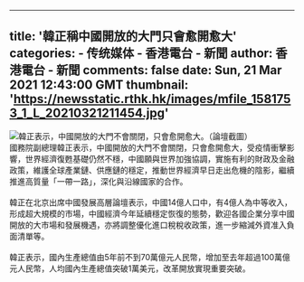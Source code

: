 
---
title: '韓正稱中國開放的大門只會愈開愈大'
categories: 
    - 传统媒体
    - 香港電台 - 新聞
author: 香港電台 - 新聞
comments: false
date: Sun, 21 Mar 2021 12:43:00 GMT
thumbnail: 'https://newsstatic.rthk.hk/images/mfile_1581753_1_L_20210321211454.jpg'
---

<div>   
<div><div class="img-root"><img class="imgPhotoAfterLoad" src="https://newsstatic.rthk.hk/images/mfile_1581753_1_L_20210321211454.jpg" alt="韓正表示，中國開放的大門不會關閉，只會愈開愈大。（論壇截圖）" style="max-height: 100%; max-width: 100%;display: block;margin-left: auto;margin-right: auto" referrerpolicy="no-referrer"></div><div class="content-root">國務院副總理韓正表示，中國開放的大門不會關閉，只會愈開愈大，受疫情衝擊影響，世界經濟復甦基礎仍然不穩，中國願與世界加強協調，實施有利的財政及金融政策，維護全球產業鏈、供應鏈的穩定，推動世界經濟早日走出危機的陰影，繼續推進高質量「一帶一路」，深化與沿線國家的合作。<br><br>韓正在北京出席中國發展高層論壇表示，中國14億人口中，有4億人為中等收入，形成超大規模的市場，中國經濟今年延續穩定恢復的態勢，歡迎各國企業分享中國開放的大市場和發展機遇，亦將調整優化進口稅稅收政策，進一步縮減外資准入負面清單等。　<br><br>韓正表示，國內生產總值由5年前不到70萬億元人民幣，增加至去年超過100萬億元人民幣，人均國內生產總值突破1萬美元，改革開放實現重要突破。</div></div>  
</div>
            